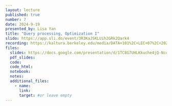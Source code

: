 ```yaml
---
layout: lecture
published: true
number: 7
date: 2024-9-19
presented_by: Lisa Yan
title: "Query processing, Optimization I"
slido: https://app.sli.do/event/3R3KaJSKLUih2GRk2Qark4
recording: https://kaltura.berkeley.edu/media/DATA+101%2C+LEC+07%2C+2024-09-19/1_5tj3wqyo/355307012 
files:
  slides: https://docs.google.com/presentation/d/1TC8G7UHLKkuche4jQ-NcqLy7VPWBtLaA9RTp4uXxaO8/edit?usp=sharing
  pdf_slides:
  code:
  code_html:
  notebook:
  notes:
  additional_files:
    - name:
      link:
      target: #or leave empty
---
```

